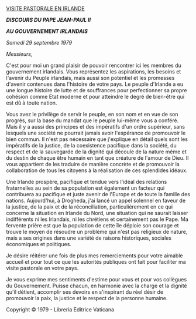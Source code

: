 [VISITE PASTORALE EN IRLANDE](/content/john-paul-ii/fr/travels/sub_index1979/trav_ireland.html)

***DISCOURS DU PAPE JEAN-PAUL II***

***AU GOUVERNEMENT IRLANDAIS***

*Samedi 29 septembre 1979*

*Messieurs,*

C'est pour moi un grand plaisir de pouvoir rencontrer ici les membres du gouvernement irlandais. Vous représentez les aspirations, les besoins et l'avenir du Peuple irlandais, mais aussi son potentiel et les promesses d'avenir contenues dans l'histoire de votre pays. Le peuple d'Irlande a eu une longue histoire de lutte et de souffrances pour perfectionner sa propre cohésion comme Etat moderne et pour atteindre le degré de bien-être qui est dû à toute nation.

Vous avez le privilège de servir le peuple, en son nom et en vue de son progrès, sur la base du mandat que le peuple lui-même vous a conféré. Mais il y a aussi des principes et des impératifs d'un ordre supérieur, sans lesquels une société ne pourrait jamais avoir l'espérance de promouvoir le bien commun. Il n'est pas nécessaire que j'explique en détail quels sont les impératifs de la justice, de la coexistence pacifique dans la société, du respect et de la sauvegarde de la dignité qui découle de la nature même et du destin de chaque être humain en tant que créature de l'amour de Dieu. Il vous appartient de les traduire de manière concrète et de promouvoir la collaboration de tous les citoyens à la réalisation de ces splendides idéaux.

Une Irlande prospère, pacifique et tendue vers l'idéal des relations fraternelles au sein de sa population est également un facteur qui contribuera au pacifique et juste avenir de l'Europe et de toute la famille des nations. Aujourd'hui, à Drogheda, j'ai lancé un appel solennel en faveur de la justice, de la paix et de la réconciliation, particulièrement en ce qui concerne la situation en Irlande du Nord, une situation qui ne saurait laisser indifférents ni les Irlandais, ni les chrétiens et certainement pas le Pape. Ma fervente prière est que la population de cette île déploie son courage et trouve le moyen de résoudre un problème qui n'est pas religieux de nature, mais a ses origines dans une variété de raisons historiques, sociales économiques et politiques.

Je désire réitérer une fois de plus mes remerciements pour votre aimable accueil et pour tout ce que les autorités publiques ont fait pour faciliter ma visite pastorale en votre pays.

Je vous exprime mes sentiments d'estime pour vous et pour vos collègues du Gouvernement. Puisse chacun, en harmonie avec la charge et la dignité qu'il détient, accomplir ses devoirs en s'inspirant du réel désir de promouvoir la paix, la justice et le respect de la personne humaine.

Copyright © 1979 - Libreria Editrice Vaticana